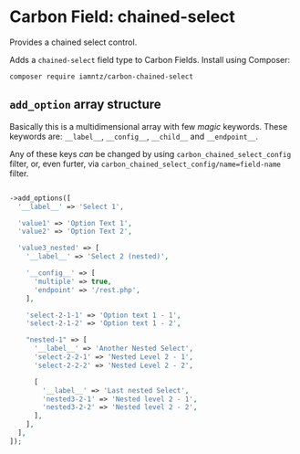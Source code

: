 # Carbon Field: chained-select

Provides a chained select control.

Adds a `chained-select` field type to Carbon Fields. Install using Composer:

```cli
composer require iamntz/carbon-chained-select
```

## `add_option` array structure

Basically this is a multidimensional array with few _magic_ keywords. These keywords are: `__label__`, `__config__`, `__child__` and `__endpoint__`.

Any of these keys *can* be changed by using `carbon_chained_select_config` filter, or, even furter, via `carbon_chained_select_config/name=field-name` filter.

```php

->add_options([
  '__label__' => 'Select 1',

  'value1' => 'Option Text 1',
  'value2' => 'Option Text 2',

  'value3_nested' => [
    '__label__' => 'Select 2 (nested)',

    '__config__' => [
      'multiple' => true,
      'endpoint' => '/rest.php',
    ],

    'select-2-1-1' => 'Option text 1 - 1',
    'select-2-1-2' => 'Option text 1 - 2',

    "nested-1" => [
      '__label__' => 'Another Nested Select',
      'select-2-2-1' => 'Nested Level 2 - 1',
      'select-2-2-2' => 'Nested Level 2 - 2',

      [
        '__label__' => 'Last nested Select',
        'nested3-2-1' => 'Nested level 2 - 1',
        'nested3-2-2' => 'Nested level 2 - 2',
      ],
    ],
  ],
]);
```